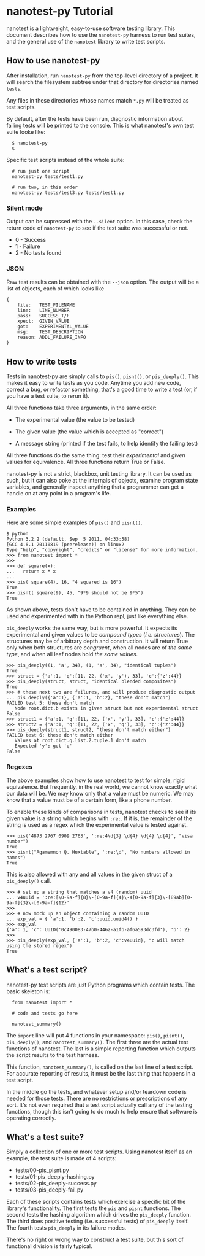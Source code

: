 nanotest-py Tutorial
====================

nanotest is a lightweight, easy-to-use software testing library. This
document describes how to use the `nanotest-py` harness to run test
suites, and the general use of the `nanotest` library to write test
scripts.


How to use nanotest-py
----------------------

After installation, run `nanotest-py` from the top-level directory of
a project. It will search the filesystem subtree under that directory
for directories named `tests`.

Any files in these directories whose names match `*.py` will be
treated as test scripts.

By default, after the tests have been run, diagnostic information
about failing tests will be printed to the console. This is what
nanotest's own test suite looke like:

```
  $ nanotest-py
  $
```

Specific test scripts instead of the whole suite:

```
  # run just one script
  nanotest-py tests/test1.py

  # run two, in this order
  nanotest-py tests/test3.py tests/test1.py
```

### Silent mode

Output can be supressed with the `--silent` option. In this case,
check the return code of `nanotest-py` to see if the test suite was
successful or not.

* 0 - Success
* 1 - Failure
* 2 - No tests found

### JSON

Raw test results can be obtained with the `--json` option. The output will be a list of objects, each of which looks like

```
{
    file:   TEST_FILENAME
    line:   LINE_NUMBER
    pass:   SUCCESS_T/F
    xpect:  GIVEN_VALUE
    got:    EXPERIMENTAL_VALUE
    msg:    TEST_DESCRIPTION
    reason: ADDL_FAILURE_INFO
}
```

How to write tests
------------------

Tests in nanotest-py are simply calls to `pis()`, `pisnt()`, or
`pis_deeply()`. This makes it easy to write tests as you code. Anytime
you add new code, correct a bug, or refactor something, that's a good
time to write a test (or, if you have a test suite, to rerun it).

All three functions take three arguments, in the same order:

* The experimental value (the value to be tested)

* The given value (the value which is accepted as "correct")

* A message string (printed if the test fails, to help identify the
  failing test)

All three functions do the same thing: test their *experimental* and
*given* values for equivalence. All three functions return True or
False.

nanotest-py is not a strict, blackbox, unit testing library. It can be
used as such, but it can also poke at the internals of objects,
examine program state variables, and generally inspect anything that a
programmer can get a handle on at any point in a program's life.

### Examples

Here are some simple examples of `pis()` and `pisnt()`.

```
$ python
Python 3.2.2 (default, Sep  5 2011, 04:33:58)
[GCC 4.6.1 20110819 (prerelease)] on linux2
Type "help", "copyright", "credits" or "license" for more information.
>>> from nanotest import *
>>>
>>> def square(x):
...   return x * x
...
>>> pis( square(4), 16, "4 squared is 16")
True
>>> pisnt( square(9), 45, "9*9 should not be 9*5")
True
```

As shown above, tests don't have to be contained in anything. They can
be used and experimented with in the Python repl, just like everything
else.

`pis_deeply` works the same way, but is more powerful. It expects its
experimental and given values to be *compound types*
(*i.e. structures*). The structures may be of arbitrary depth and
construction. It will return True only when both structures are
*congruent*, when all nodes are of *the same type*, and when all leaf
nodes hold *the same values*.

```
>>> pis_deeply((1, 'a', 34), (1, 'a', 34), "identical tuples")
True
>>> struct = {'a':1, 'q':[11, 22, ('x', 'y'), 33], 'c':{'z':44}}
>>> pis_deeply(struct, struct, "identical blended composites")
True
>>> # these next two are failures, and will produce diagnostic output
... pis_deeply({'a':1}, {'a':1, 'b':2}, "these don't match")
FAILED test 5: these don't match
   Node root.dict.b exists in given struct but not experimental struct
False
>>> struct1 = {'a':1, 'q':[11, 22, ('x', 'y'), 33], 'c':{'z':44}}
>>> struct2 = {'a':1, 'q':[11, 22, ('x', 'q'), 33], 'c':{'z':44}}
>>> pis_deeply(struct1, struct2, "these don't match either")
FAILED test 6: these don't match either
   Values at root.dict.q.list.2.tuple.1 don't match
   Expected 'y'; got 'q'
False
```
### Regexes

The above examples show how to use nanotest to test for simple, rigid
equivalence. But frequently, in the real world, we cannot know exactly
what our data will be. We may know only that a value must be
numeric. We may know that a value must be of a certain form, like a
phone number.

To enable these kinds of comparisons in tests, nanotest checks to see
if its given value is a string which begins with `:re:`. If it is, the
remainder of the string is used as a regex which the experimental
value is tested against.

```
>>> pis('4873 2767 0909 2763', ':re:4\d{3} \d{4} \d{4} \d{4}', "visa number")
True
>>> pisnt("Agamemnon Q. Huxtable", ':re:\d', "No numbers allowed in names")
True
```

This is also allowed with any and all values in the given struct of a
`pis_deeply()` call.

```
>>> # set up a string that matches a v4 (random) uuid
... v4uuid = ':re:[\0-9a-f]{8}\-[0-9a-f]{4}\-4[0-9a-f]{3}\-[89ab][0-9a-f]{3}\-[0-9a-f]{12}'
>>>
>>> # now mock up an object containing a random UUID
... exp_val = { 'a':1, 'b':2, 'c':uuid.uuid4() }
>>> exp_val
{'a': 1, 'c': UUID('0c490083-47b0-4462-a1fb-af6a593dc3fd'), 'b': 2}
>>>
>>> pis_deeply(exp_val, {'a':1, 'b':2, 'c':v4uuid}, "c will match using the stored regex")
True
```


What's a test script?
---------------------

nanotest-py test scripts are just Python programs which contain
tests. The basic skeleton is:

```
  from nanotest import *

  # code and tests go here

  nanotest_summary()
```

The `import` line will put 4 functions in your namespace: `pis()`,
`pisnt()`, `pis_deeply()`, and `nanotest_summary()`. The first three
are the actual test functions of nanotest. The last is a simple
reporting function which outputs the script results to the test
harness.

This function, `nanotest_summary()`, is called on the last line of a
test script. For accurate reporting of results, it must be the last
thing that happens in a test script.

In the middle go the tests, and whatever setup and/or teardown code is
needed for those tests. There are no restrictions or prescriptions of
any sort. It's not even required that a test script actually call any
of the testing functions, though this isn't going to do much to help
ensure that software is operating correctly.


What's a test suite?
--------------------

Simply a collection of one or more test scripts. Using nanotest itself
as an example, the test suite is made of 4 scripts:

* tests/00-pis_pisnt.py
* tests/01-pis_deeply-hashing.py
* tests/02-pis_deeply-success.py
* tests/03-pis_deeply-fail.py

Each of these scripts contains tests which exercise a specific bit of
the library's functionality. The first tests the `pis` and `pisnt`
functions. The second tests the hashing algorithm which drives the
`pis_deeply` function. The third does positive testing
(i.e. successful tests) of `pis_deeply` itself. The fourth tests
`pis_deeply` in its failure modes.

There's no right or wrong way to construct a test suite, but this sort
of functional division is fairly typical.
